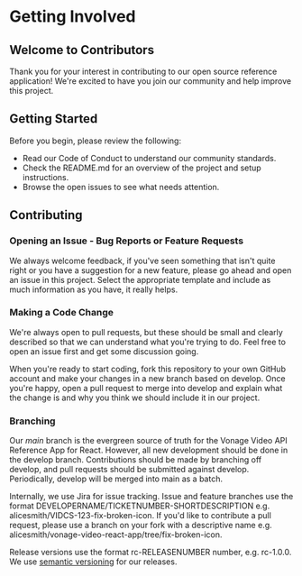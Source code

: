 # Getting Involved

## Welcome to Contributors
Thank you for your interest in contributing to our open source reference application! We're excited to have you join our community and help improve this project.

## Getting Started
Before you begin, please review the following:
- Read our Code of Conduct to understand our community standards.
- Check the README.md for an overview of the project and setup instructions.
- Browse the open issues to see what needs attention.

## Contributing

### Opening an Issue - Bug Reports or Feature Requests

We always welcome feedback, if you've seen something that isn't quite right or you have a suggestion for a new feature, please go ahead and open an issue in this project. Select the appropriate template and include as much information as you have, it really helps.

### Making a Code Change

We're always open to pull requests, but these should be small and clearly described so that we can understand what you're trying to do. Feel free to open an issue first and get some discussion going.

When you're ready to start coding, fork this repository to your own GitHub account and make your changes in a new branch based on develop. Once you're happy, open a pull request to merge into develop and explain what the change is and why you think we should include it in our project.

### Branching 

Our *main* branch is the evergreen source of truth for the Vonage Video API Reference App for React. However, all new development should be done in the develop branch. Contributions should be made by branching off develop, and pull requests should be submitted against develop. Periodically, develop will be merged into main as a batch.
 
Internally, we use Jira for issue tracking. Issue and feature branches use the format DEVELOPERNAME/TICKETNUMBER-SHORTDESCRIPTION e.g. alicesmith/VIDCS-123-fix-broken-icon. If you'd like to contribute a pull request, please use a branch on your fork with a descriptive name e.g. alicesmith/vonage-video-react-app/tree/fix-broken-icon.

Release versions use the format rc-RELEASENUMBER number, e.g. rc-1.0.0. We use [semantic versioning](https://semver.org/) for our releases. 

